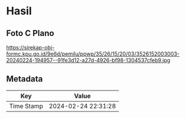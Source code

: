 # Hasil

## Foto C Plano

https://sirekap-obj-formc.kpu.go.id/9e6d/pemilu/ppwp/35/26/15/20/03/3526152003003-20240224-194957--91fe3d12-a27d-4926-bf98-1304537cfeb9.jpg


## Metadata

| Key        | Value               |
| ---------- | ------------------- |
| Time Stamp | 2024-02-24 22:31:28 |



